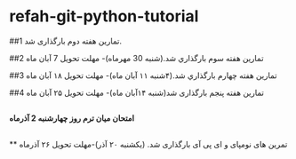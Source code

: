 # refah-git-python-tutorial
##1
تمارین هفته دوم بارگذاری شد. 


##2
تمارين هفته سوم بارگذاري شد.(شنبه 30 مهرماه)- مهلت تحويل 7 آبان ماه


##3
تمارين هفته چهارم بارگذاري شد.(۴شنبه ۱۱ آبان ماه)- مهلت تحويل ۱۸ آبان ماه

##4
تمارین هفته پنجم بارگذاری شد(شنبه ۱۴آبان ماه)- مهلت تحویل ۲۵ آبان ماه

##
**امتحان ميان ترم روز چهارشنبه 2 آذرماه**

##
**
تمرین های نومپای و ای پی آی بارگذاری شد.
(یکشنبه ۲۰ آذر)-مهلت تحویل  ۲۶ آذرماه

